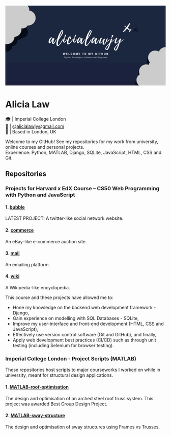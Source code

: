 ![Header](https://github.com/alicialawjy/alicialawjy/blob/main/alicialawjy2.png)
# Alicia Law 
🎓  | Imperial College London <br>
📧  | @alicialawjy@gmail.com <br>
📍  | Based in London, UK <br>

Welcome to my GitHub! See my repositories for my work from university, online courses and personal projects. <br>
Experience: Python, MATLAB, Django, SQLite, JavaScript, HTML, CSS and Git.

## Repositories
### Projects for Harvard x EdX Course – CS50 Web Programming with Python and JavaScript

#### 1. [bubble](https://github.com/alicialawjy/bubble)
LATEST PROJECT: A twitter-like social network website. 

#### 2. [commerce](https://github.com/alicialawjy/commerce)
An eBay-like e-commerce auction site.

#### 3. [mail](https://github.com/alicialawjy/mail)
An emailing platform.

#### 4. [wiki](https://github.com/alicialawjy/wiki)
A Wikipedia-like encyclopedia. 

This course and these projects have allowed me to:
-	Hone my knowledge on the backend web development framework - Django, 
-	Gain experience on modelling with SQL Databases - SQLite, 
-	Improve my user-interface and front-end development (HTML, CSS and JavaScript), 
-	Effectively use version control software (Git and GitHub), and finally, 
-	Apply web development best practices (CI/CD) such as through unit testing (including Selenium for browser testing).


### Imperial College London - Project Scripts (MATLAB)
These repositories host scripts to major courseworks I worked on while in university, meant for structural design applications.
#### 1. [MATLAB-roof-optimisation](https://github.com/alicialawjy/MATLAB-roof-optimisation)
The design and optimisation of an arched steel roof truss system. This project was awarded Best Group Design Project.
#### 2. [MATLAB-sway-structure](https://github.com/alicialawjy/MATLAB-sway-structure)
The design and optimisation of sway structures using Frames vs Trusses.

